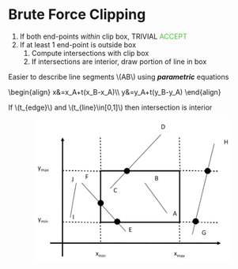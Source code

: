 # Brute Force Clipping

1. If both end-points _within_ clip box, TRIVIAL <span style="color:#4cc73c">ACCEPT</span>
1. If at least 1 end-point is outside box
   1. Compute intersections with clip box
   1. If intersections are interior, draw portion of line in box

Easier to describe line segments \\(AB\\) using **_parametric_** equations

\begin{align}
x&=x_A+t(x_B-x_A)\\\\
y&=y_A+t(y_B-y_A)
\end{align}

If \\(t\_{edge}\\) and \\(t\_{line}\in[0,1]\\) then intersection is interior

<center><img src="clipping.png" width="400px"></center>
